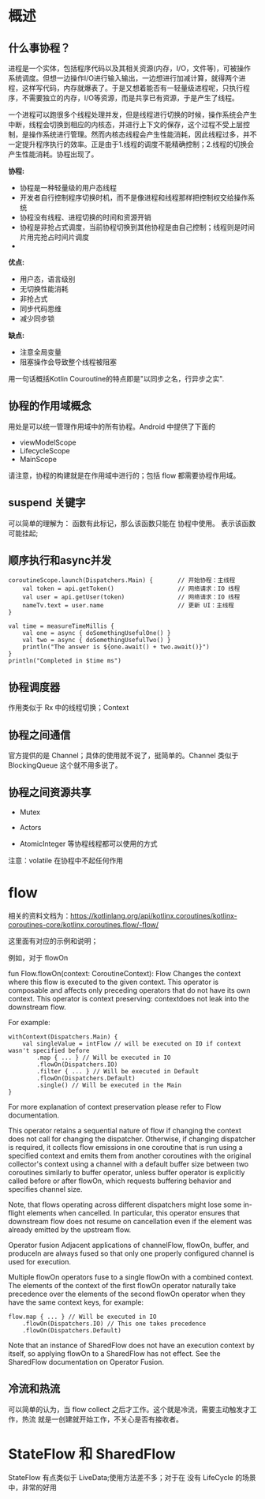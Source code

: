# 概述

## 什么事协程？


进程是一个实体，包括程序代码以及其相关资源(内存，I/O，文件等)，可被操作系统调度。但想一边操作I/O进行输入输出，一边想进行加减计算，就得两个进程，这样写代码，内存就爆表了。于是又想着能否有一轻量级进程呢，只执行程序，不需要独立的内存，I/O等资源，而是共享已有资源，于是产生了线程。

一个进程可以跑很多个线程处理并发，但是线程进行切换的时候，操作系统会产生中断，线程会切换到相应的内核态，并进行上下文的保存，这个过程不受上层控制，是操作系统进行管理。然而内核态线程会产生性能消耗，因此线程过多，并不一定提升程序执行的效率。正是由于1.线程的调度不能精确控制；2.线程的切换会产生性能消耗。协程出现了。

**协程:**

- 协程是一种轻量级的用户态线程
- 开发者自行控制程序切换时机，而不是像进程和线程那样把控制权交给操作系统
- 协程没有线程、进程切换的时间和资源开销
- 协程是非抢占式调度，当前协程切换到其他协程是由自己控制；线程则是时间片用完抢占时间片调度
- 
**优点:**

- 用户态，语言级别
- 无切换性能消耗
- 非抢占式
- 同步代码思维
- 减少同步锁 
  

**缺点:**
- 注意全局变量
- 阻塞操作会导致整个线程被阻塞

 用一句话概括Kotlin Couroutine的特点即是"以同步之名，行异步之实".


## 协程的作用域概念

用处是可以统一管理作用域中的所有协程。Android 中提供了下面的 
- viewModelScope
- LifecycleScope
- MainScope

请注意，协程的构建就是在作用域中进行的；包括 flow 都需要协程作用域。

## suspend 关键字

可以简单的理解为： 函数有此标记，那么该函数只能在 协程中使用。 表示该函数可能挂起;

## 顺序执行和async并发

``` 顺序执行
coroutineScope.launch(Dispatchers.Main) {       // 开始协程：主线程
    val token = api.getToken()                  // 网络请求：IO 线程
    val user = api.getUser(token)               // 网络请求：IO 线程
    nameTv.text = user.name                     // 更新 UI：主线程
}
```

```async的并发
val time = measureTimeMillis {
    val one = async { doSomethingUsefulOne() }
    val two = async { doSomethingUsefulTwo() }
    println("The answer is ${one.await() + two.await()}")
}
println("Completed in $time ms")

```

## 协程调度器

作用类似于 Rx 中的线程切换；Context 

## 协程之间通信

官方提供的是 Channel；具体的使用就不说了，挺简单的。Channel 类似于 BlockingQueue 这个就不用多说了。

## 协程之间资源共享

-  Mutex 

- Actors
- AtomicInteger 等协程线程都可以使用的方式

注意：volatile 在协程中不起任何作用


# flow

相关的资料文档为：https://kotlinlang.org/api/kotlinx.coroutines/kotlinx-coroutines-core/kotlinx.coroutines.flow/-flow/

这里面有对应的示例和说明；

例如，对于 flowOn

fun <T> Flow<T>.flowOn(context: CoroutineContext): Flow<T>
Changes the context where this flow is executed to the given context. This operator is composable and affects only preceding operators that do not have its own context. This operator is context preserving: contextdoes not leak into the downstream flow.

For example:

```
withContext(Dispatchers.Main) {
    val singleValue = intFlow // will be executed on IO if context wasn't specified before
        .map { ... } // Will be executed in IO
        .flowOn(Dispatchers.IO)
        .filter { ... } // Will be executed in Default
        .flowOn(Dispatchers.Default)
        .single() // Will be executed in the Main
}
```
For more explanation of context preservation please refer to Flow documentation.

This operator retains a sequential nature of flow if changing the context does not call for changing the dispatcher. Otherwise, if changing dispatcher is required, it collects flow emissions in one coroutine that is run using a specified context and emits them from another coroutines with the original collector's context using a channel with a default buffer size between two coroutines similarly to buffer operator, unless buffer operator is explicitly called before or after flowOn, which requests buffering behavior and specifies channel size.

Note, that flows operating across different dispatchers might lose some in-flight elements when cancelled. In particular, this operator ensures that downstream flow does not resume on cancellation even if the element was already emitted by the upstream flow.

Operator fusion
Adjacent applications of channelFlow, flowOn, buffer, and produceIn are always fused so that only one properly configured channel is used for execution.

Multiple flowOn operators fuse to a single flowOn with a combined context. The elements of the context of the first flowOn operator naturally take precedence over the elements of the second flowOn operator when they have the same context keys, for example:

```
flow.map { ... } // Will be executed in IO
    .flowOn(Dispatchers.IO) // This one takes precedence
    .flowOn(Dispatchers.Default)
```
Note that an instance of SharedFlow does not have an execution context by itself, so applying flowOn to a SharedFlow has not effect. See the SharedFlow documentation on Operator Fusion.


## 冷流和热流


可以简单的认为，当  flow collect  之后才工作。这个就是冷流，需要主动触发才工作，热流 就是一创建就开始工作，不关心是否有接收者。


# StateFlow 和 SharedFlow

StateFlow 有点类似于  LiveData;使用方法差不多；对于在 没有 LifeCycle 的场景中，非常的好用


